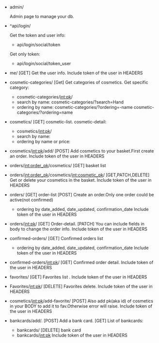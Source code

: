 * admin/
  
  Admin page to manage your db.
* ^api/login/
  
  Get the token and user info:
  - api/login/social/token
  
  Get only token:
  - api/login/social/token_user
* me/
  [GET]
  Get the user info.
  Include token of the user in HEADERS
* cosmetic-categories/
  [Get]
  Get categories of cosmetics.
  Get specific category:
  - cosmetic-categories/<int:pk>/
  - search by name:
    cosmetic-categories/?search=Hand
  - ordering by name:
    cosmetic-categories/?ordering=-name
    cosmetic-categories/?ordering=name
* cosmetics/
  [GET]
  cosmetic-list.
  cosmetic-detail:
    - cosmetics/<int:pk>/
  - search by name:
  - ordering by name or price:
* cosmetics/<int:pk>/add/
  [POST]
  Add cosmetics to your basket.First create an order.
  Include token of the user in HEADERS
* orders/<int:order_pk>/cosmetics/
  [GET]
  basket list
* orders/<int:order_pk>/cosmetics/<int:cosmetic_pk>/
  [GET,PATCH,DELETE]
  Get or delete your cosmetics in the basket.
  Include token of the user in HEADERS
* orders/
  [GET]
  order-list
  [POST]
  Create an order.Only one order could be active(not confirmed)
  - ordering by date_added, date_updated, confirmation_date
  Include token of the user in HEADERS
* orders/<int:pk>/
  [GET]
  Order-detail.
  [PATCH]
  You can include fields in body to change the order info.
  Include token of the user in HEADERS
* confirmed-orders/
  [GET]
  Confirmed orders list
  - ordering by date_added, date_updated, confirmation_date
  Include token of the user in HEADERS
* confirmed-orders/<int:pk>/
  [GET]
  Confirmed order detail.
  Include token of the user in HEADERS
* favorites/
  [GET]
  Favorites list .
  Include token of the user in HEADERS
* Favorites/<int:pk>/
  [DELETE]
  Favorites delete.
  Include token of the user in HEADERS
* cosmetics/<int:pk>/add-favorite/
  [POST]
  Also add pk(aka id) of cosmetics in your BODY to add it to fav.Otherwise error will raise.
  Include token of the user in HEADERS
* bankcards/add/.
  [POST]
  Add a bank card.
  [GET]
  List of bankcards:
  - bankcards/
  [DELETE] bank card
  - bankcards/<int:pk>
  Include token of the user in HEADERS
